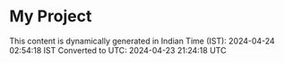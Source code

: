 # My Project

This content is dynamically generated in Indian Time (IST): 2024-04-24 02:54:18 IST
Converted to UTC: 2024-04-23 21:24:18 UTC
